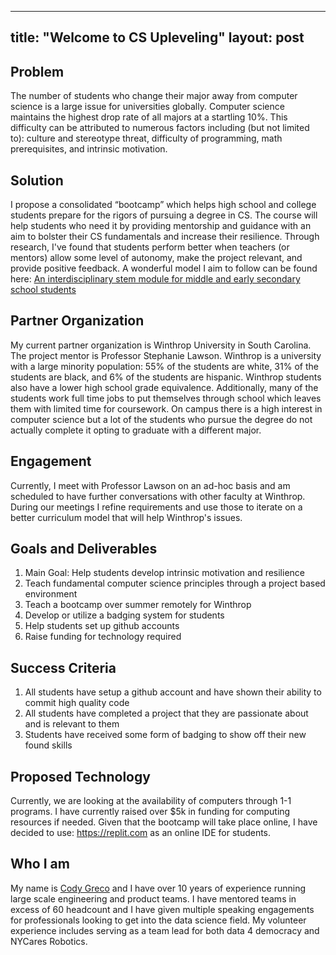  ---
title: "Welcome to CS Upleveling"
layout: post
---

## Problem
The number of students who change their major away from computer science is a large issue for universities globally. Computer science maintains the highest drop rate of all majors at a startling 10%. This difficulty can be attributed to numerous factors including (but not limited to): culture and stereotype threat, difficulty of programming, math prerequisites, and intrinsic motivation.

## Solution 
I propose a consolidated “bootcamp” which helps high school and college students prepare for the rigors of pursuing a degree in CS. The course will help students who need it by providing mentorship and guidance with an aim to bolster their CS fundamentals and increase their resilience. Through research, I've found that students perform better when teachers (or mentors) allow some level of autonomy, make the project relevant, and provide positive feedback. A wonderful model I aim to follow can be found here: [An interdisciplinary stem module for middle and early secondary school students](https://stemeducationjournal.springeropen.com/articles/10.1186/2196-7822-1-6)

## Partner Organization
My current partner organization is Winthrop University in South Carolina. The project mentor is Professor Stephanie Lawson. Winthrop is a university with a large minority population: 55% of the students are white, 31% of the students are black, and 6% of the students are hispanic. Winthrop students also have a lower high school grade equivalence. Additionally, many of the students work full time jobs to put themselves through school which leaves them with limited time for coursework.  On campus there is a high interest in computer science but a lot of the students who pursue the degree do not actually complete it opting to graduate with a different major.

## Engagement 
Currently, I meet with Professor Lawson on an ad-hoc basis and am scheduled to have further conversations with other faculty at Winthrop. During our meetings I refine requirements and use those to iterate on a better curriculum model that will help Winthrop's issues. 

## Goals and Deliverables
  1. Main Goal: Help students develop intrinsic motivation and resilience
  2. Teach fundamental computer science principles through a project based environment
  3. Teach a bootcamp over summer remotely for Winthrop
  4. Develop or utilize a badging system for students
  5. Help students set up github accounts
  6. Raise funding for technology required

## Success Criteria
 1. All students have setup a github account and have shown their ability to commit high quality code
 2. All students have completed a project that they are passionate about and is relevant to them
 3. Students have received some form of badging to show off their new found skills

## Proposed Technology
Currently, we are looking at the availability of computers through 1-1 programs. I have currently raised over $5k in funding for computing resources if needed. Given that the bootcamp will take place online, I have decided to use: https://replit.com as an online IDE for students. 

## Who I am
My name is [Cody Greco](https://www.linkedin.com/in/cody-j-greco/) and I have over 10 years of experience running large scale engineering and product teams. I have mentored teams in excess of 60 headcount and I have given multiple speaking engagements for professionals looking to get into the data science field. My volunteer experience includes serving as a team lead for both data 4 democracy and NYCares Robotics.
